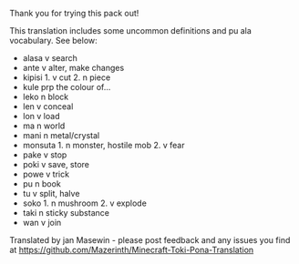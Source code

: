 Thank you for trying this pack out!

This translation includes some uncommon definitions and pu ala vocabulary. See below:
- alasa v search
- ante v alter, make changes
- kipisi 1. v cut 2. n piece
- kule prp the colour of...
- leko n block
- len v conceal
- lon v load
- ma n world
- mani n metal/crystal
- monsuta 1. n monster, hostile mob 2. v fear
- pake v stop
- poki v save, store
- powe v trick
- pu n book
- tu v split, halve
- soko 1. n mushroom 2. v explode
- taki n sticky substance
- wan v join

Translated by jan Masewin - please post feedback and any issues you find at https://github.com/Mazerinth/Minecraft-Toki-Pona-Translation
